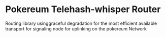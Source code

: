 # Pokereum Telehash-whisper Router
 Routing library usinggraceful degradation for the most efficient available transport for signaling node for uplinking on the pokereum Network
